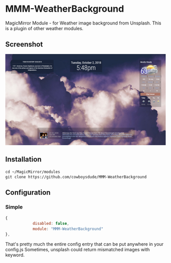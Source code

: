 # MMM-WeatherBackground
MagicMirror Module - for Weather image background from Unsplash. This is a plugin of other weather modules.

## Screenshot
![Screenshot](scr.png)

## Installation
```shell
cd ~/MagicMirror/modules
git clone https://github.com/cowboysdude/MMM-WeatherBackground
```

## Configuration
### Simple
```javascript
{
            disabled: false,
            module: "MMM-WeatherBackground"  
}, 
``` 
That's pretty much the entire config entry that can be put anywhere in your config.js
Sometimes, unsplash could return mismatched images with keyword. 
